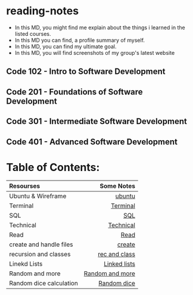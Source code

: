 # reading-notes

- In this MD, you might find me explain about the things i learned in the listed courses.
- In this MD you can find, a profile summary of myself.
- In this MD, you can find my ultimate goal.
- In this MD, you will find screenshots of my group's latest website

## Code 102 - Intro to Software Development
## Code 201 - Foundations of Software Development
## Code 301 - Intermediate Software Development
## Code 401 - Advanced Software Development

# Table of Contents:

|Resourses    | Some Notes     |
| :---        |            ---: |
| Ubuntu & Wireframe   | [ubuntu](./Ubuntu.md)   |
| Terminal    | [Terminal](./Terminal.md)      |
| SQL    | [SQL](./SQL.md)      |
| Technical    | [Technical](./Technical.md)      |
| Read    | [Read](./Read.md)      |
| create and handle files    | [create](./create_readfile.md)      |
| recursion and classes    | [rec and class](./recur_classes.md)      |
| Linekd Lists    | [Linked lists](./linked_lists.md)      |
| Random and more    | [Random and more](./randomandmore.md)      |
| Random dice calculation    | [Random dice](./randomcalc.md)      |
